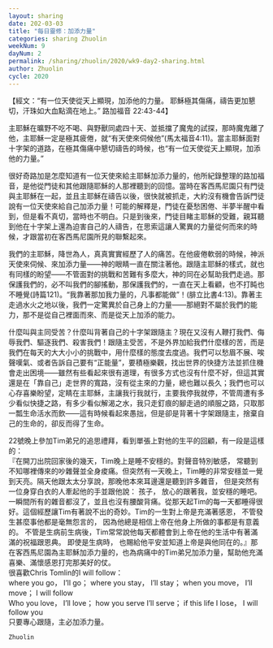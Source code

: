 ```yaml
---
layout: sharing
date: 202-03-03
title: "每日靈修：加添力量"
categories: sharing Zhuolin
weekNum: 9
dayNum: 2
permalink: /sharing/zhuolin/2020/wk9-day2-sharing.html
author: Zhuolin
cycle: 2020
---
```


【經文：“有一位天使從天上顯現，加添他的力量。 耶穌極其傷痛，禱告更加懇切，汗珠如大血點滴在地上。” 路加福音 22:43-44】  

主耶穌在曠野不吃不喝、與野獸同處四十天、並抵擋了魔鬼的試探，那時魔鬼離了他，主耶穌一定是極其疲倦，就“有天使來伺候他”(馬太福音4:11)。當主耶穌面對十字架的道路，在極其傷痛中懇切禱告的時候，也“有一位天使從天上顯現，加添他的力量。”   

很好奇路加是怎麼知道有一位天使來給主耶穌加添力量的，他所紀錄整理的路加福音，是他從門徒和其他跟隨耶穌的人那裡聽到的回憶。當時在客西馬尼園只有門徒與主耶穌在一起，並且主耶穌在禱告以後，很快就被抓走，大約沒有機會告訴門徒說有一位天使來給自己加添力量！可能的解釋是，門徒在憂愁困倦、半夢半醒中看到，但是看不真切，當時也不明白。只是到後來，門徒目睹主耶穌的受難，親耳聽到他在十字架上還為迫害自己的人禱告，在思索這讓人驚異的力量從何而來的時候，才跟當初在客西馬尼園所見的聯繫起來。  

我們的主耶穌，降世為人，真真實實經歷了人的痛苦。在他疲倦軟弱的時候，神派天使來伺候、來加添力量——神的眼睛一直在關注著他。跟隨主耶穌的樣式，就也有同樣的盼望——不管面對的挑戰和苦難有多麼大，神的同在必幫助我們走過。那保護我們的，必不叫我們的腳搖動，那保護我們的，一直在天上看顧，也不打盹也不睡覺(詩篇121)。“我靠著那加我力量的，凡事都能做”！(腓立比書4:13)。靠著主走過水火之地以後，我們一定驚異於自己身上的力量——那絕對不屬於我們的能力，那不是從自己裡面而來、而是從天上加添的能力。  

什麼叫與主同受苦？什麼叫背著自己的十字架跟隨主？現在又沒有人鞭打我們、侮辱我們、驅逐我們、殺害我們！跟隨主受苦，不是外界加給我們什麼樣的苦，而是我們在每天的大大小小的挑戰中，用什麼樣的態度去度過。我們可以愁眉不展、唉聲嘆氣、或者告訴自己要有“正能量”，要積極樂觀，找出世界的快捷方法並抓住機會走出困境——雖然有些看起來很有道理，有很多方式也沒有什麼不好，但這其實還是在「靠自己」走世界的寬路，沒有從主來的力量，總也難以長久；我們也可以心存喜樂盼望，定睛在主耶穌，主讓我行我就行，主要我停我就停，不管周遭有多少看似快捷之路，有多少看似解渴之水，我只走釘痕的腳走過的順服之路，只取那一瓢生命活水而飲——這有時候看起來愚拙，但是卻是背著十字架跟隨主，捨棄自己的生命的，卻反而得了生命。  

22號晚上參加Tim弟兄的追思禮拜，看到單張上對他的生平的回顧，有一段是這樣的：  
『在開刀出院回家後的幾天，Tim晚上是睡不安穩的。對聲音特別敏感， 常聽到不知哪裡傳來的吵雜聲並全身痠痛。但突然有一天晚上，Tim睡的非常安穩並一覺到天亮。隔天他跟太太分享說，那晚他本來耳邊還是聽到許多雜音， 但是突然有一位身穿白衣的人牽起他的手並跟他說： 孩子， 放心的跟著我，並安穩的睡吧。 一瞬間所有的雜音都沒了，並且也沒有腰酸背痛。從那天起Tim的每一天都睡得很好。這個經歷讓Tim有著說不出的奇妙。Tim的一生對上帝是充滿著感恩， 不管發生甚麼事他都是毫無怨言的， 因為他總是相信上帝在他身上所做的事都是有意義的。 不管是生病前生病後，Tim常常說他每天都體會到上帝在他的生活中有著滿滿的祝福跟恩典。 即使是生病時， 也賜給他平安並知道上帝是與他同在的。』那在客西馬尼園為主耶穌加添力量的，也為病痛中的Tim弟兄加添力量，幫助他充滿喜樂、滿懷感恩打完那美好的仗。  
很喜歡Chris Tomlin的I will follow：  
where you go， I’ll go； where you stay， I’ll stay； when you move， I’ll move； I will follow  
Who you love， I’ll love； how you serve I’ll serve； if this life I lose， I will follow you  
只要專心跟隨，主必加添力量。  

`Zhuolin`  
